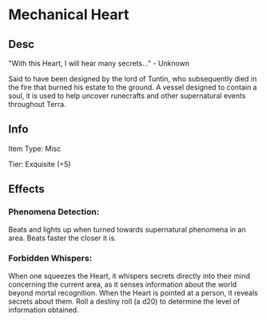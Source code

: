 # Mechanical Heart

## Desc

"With this Heart, I will hear many secrets…" - Unknown

Said to have been designed by the lord of Tuntin, who subsequently died in the fire that burned his estate to the ground. A vessel designed to contain a soul, it is used to help uncover runecrafts and other supernatural events throughout Terra.

## Info

Item Type: Misc

Tier: Exquisite (+5)

## Effects

### Phenomena Detection:

Beats and lights up when turned towards supernatural phenomena in an area. Beats faster the closer it is.

### Forbidden Whispers:

When one squeezes the Heart, it whispers secrets directly into their mind concerning the current area, as it senses information about the world beyond mortal recognition. When the Heart is pointed at a person, it reveals secrets about them. Roll a destiny roll (a d20) to determine the level of information obtained.

